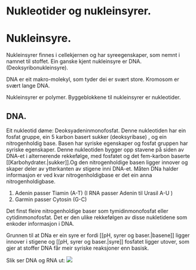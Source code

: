 # Nukleotider og nukleinsyrer.

# Nukleinsyre.

Nukleinsyrer finnes i cellekjernen og har syreegenskaper, som nemnt i namnet til stoffet. Ein ganske kjent nukleinsyre er DNA. (Deoksyribonukleinsyre).

DNA er eit makro-molekyl, som tyder dei er svært store.
Kromosom er svært lange DNA. 

Nukleinsyrer er polymer. 
Byggeblokkene til nukleinsyrer er nukleotider. 



## DNA.
Eit nukleotid døme: Deoksyadeninmonofosfat.
Denne nukleotiden har ein fosfat gruppe, ein 5 karbon basert sukker (deoksyribase) , og ein nitrogenholdig base.
Basen har syriske egenskaper og fosfat gruppen har syriske egenskaper.
Denne nukleotiden bygger opp stavene på siden av DNA-et i alternerende rekkefølge, med fosfatet og det fem-karbon baserte [[Karbohydrater.|sukker]].Og den nitrogenholdige basen ligger innover og skaper deler av ytterkanten av stigene inni DNA-et. Måten DNa halder informasjon er ved kvar nitrogenholdigbase er det ein anna nitrogenholdigbase.
1. Adenin passer Tiamin (A-T) (I RNA passer Adenin til Urasil A-U )
2. Garmin passer Cytosin (G-C)

Det finst fleire nitrogenholdige baser som tymidinmonofosfat eller cytidinmonofosfat. Det er den ulike rekkefølgen av disse nukletidene som enkoder informasjon i DNA.

Grunnen til at DNa er ein syre er fordi [[pH, syrer og baser.|basene]] ligger innover i stigene og [[pH, syrer og baser.|syre]] fosfatet ligger utover, som gjer at stoffer DNA får meir syriske reaksjoner enn basisk.

Slik ser DNA og RNA ut:
![](https://cdn1.byjus.com/wp-content/uploads/2018/07/Nucleic-Acids-Classification-Function-of-Nucleic-Acids-700x566.png)